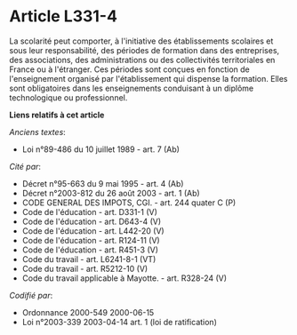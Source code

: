 # Article L331-4

La scolarité peut comporter, à l'initiative des établissements scolaires et sous leur responsabilité, des périodes de
formation dans des entreprises, des associations, des administrations ou des collectivités territoriales en France ou à
l'étranger. Ces périodes sont conçues en fonction de l'enseignement organisé par l'établissement qui dispense la formation.
Elles sont obligatoires dans les enseignements conduisant à un diplôme technologique ou professionnel.

**Liens relatifs à cet article**

_Anciens textes_:

  - Loi n°89-486 du 10 juillet 1989 - art. 7 (Ab)

_Cité par_:

  - Décret n°95-663 du 9 mai 1995 - art. 4 (Ab)
  - Décret n°2003-812 du 26 août 2003 - art. 1 (Ab)
  - CODE GENERAL DES IMPOTS, CGI. - art. 244 quater C (P)
  - Code de l'éducation - art. D331-1 (V)
  - Code de l'éducation - art. D643-4 (V)
  - Code de l'éducation - art. L442-20 (V)
  - Code de l'éducation - art. R124-11 (V)
  - Code de l'éducation - art. R451-3 (V)
  - Code du travail - art. L6241-8-1 (VT)
  - Code du travail - art. R5212-10 (V)
  - Code du travail applicable à Mayotte. - art. R328-24 (V)

_Codifié par_:

  - Ordonnance 2000-549 2000-06-15
  - Loi n°2003-339 2003-04-14 art. 1 (loi de ratification)
